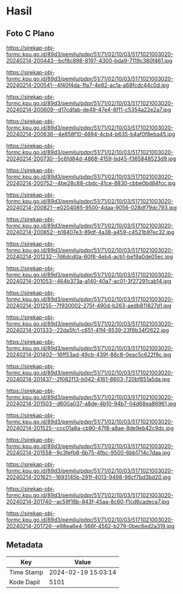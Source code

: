 # Hasil

## Foto C Plano

https://sirekap-obj-formc.kpu.go.id/89d3/pemilu/pdpr/51/71/02/10/03/5171021003020-20240214-200443--bcf8c898-8197-4300-bda9-7119c380f461.jpg

https://sirekap-obj-formc.kpu.go.id/89d3/pemilu/pdpr/51/71/02/10/03/5171021003020-20240214-200541--4f40f4da-1fa7-4e82-ac1a-a68fcdc44c0d.jpg

https://sirekap-obj-formc.kpu.go.id/89d3/pemilu/pdpr/51/71/02/10/03/5171021003020-20240214-200609--d17cdfab-de49-47e4-8f11-c5354a22e2a7.jpg

https://sirekap-obj-formc.kpu.go.id/89d3/pemilu/pdpr/51/71/02/10/03/5171021003020-20240214-200636--4e858f10-4694-4cb4-b635-b4af0f8eba45.jpg

https://sirekap-obj-formc.kpu.go.id/89d3/pemilu/pdpr/51/71/02/10/03/5171021003020-20240214-200730--5c6fd84d-4868-4159-bd45-f365848523d9.jpg

https://sirekap-obj-formc.kpu.go.id/89d3/pemilu/pdpr/51/71/02/10/03/5171021003020-20240214-200752--4be28c88-cbdc-41ce-8830-cbbe0bd84fcc.jpg

https://sirekap-obj-formc.kpu.go.id/89d3/pemilu/pdpr/51/71/02/10/03/5171021003020-20240214-200821--e0204085-9500-4daa-9056-028df79dc793.jpg

https://sirekap-obj-formc.kpu.go.id/89d3/pemilu/pdpr/51/71/02/10/03/5171021003020-20240214-200852--b18407e3-89df-4a38-a459-c4521b97ec32.jpg

https://sirekap-obj-formc.kpu.go.id/89d3/pemilu/pdpr/51/71/02/10/03/5171021003020-20240214-201232--7d6dcd0a-60f8-4eb4-acb1-be19a0de05ec.jpg

https://sirekap-obj-formc.kpu.go.id/89d3/pemilu/pdpr/51/71/02/10/03/5171021003020-20240214-201053--464b373a-a140-40a7-ac01-3f27291cab14.jpg

https://sirekap-obj-formc.kpu.go.id/89d3/pemilu/pdpr/51/71/02/10/03/5171021003020-20240214-201255--7f930002-275f-490d-b263-aedb811827d1.jpg

https://sirekap-obj-formc.kpu.go.id/89d3/pemilu/pdpr/51/71/02/10/03/5171021003020-20240214-201333--22da5fc1-c651-41f4-8539-23f6b34f2622.jpg

https://sirekap-obj-formc.kpu.go.id/89d3/pemilu/pdpr/51/71/02/10/03/5171021003020-20240214-201402--16ff53ad-49cb-439f-86c8-0eac5c622f8c.jpg

https://sirekap-obj-formc.kpu.go.id/89d3/pemilu/pdpr/51/71/02/10/03/5171021003020-20240214-201437--2f082f13-b042-4161-8603-720bf851a5da.jpg

https://sirekap-obj-formc.kpu.go.id/89d3/pemilu/pdpr/51/71/02/10/03/5171021003020-20240214-201503--d600a037-a8de-4b10-94b7-04d68ea86961.jpg

https://sirekap-obj-formc.kpu.go.id/89d3/pemilu/pdpr/51/71/02/10/03/5171021003020-20240214-201525--ccc01a8a-cb90-47f8-a8ae-8de9eb42c9dc.jpg

https://sirekap-obj-formc.kpu.go.id/89d3/pemilu/pdpr/51/71/02/10/03/5171021003020-20240214-201558--9c3fefb8-6b75-4fbc-9500-6bb1714c7daa.jpg

https://sirekap-obj-formc.kpu.go.id/89d3/pemilu/pdpr/51/71/02/10/03/5171021003020-20240214-201621--1693145b-291f-4013-9498-96cf7bd3bd20.jpg

https://sirekap-obj-formc.kpu.go.id/89d3/pemilu/pdpr/51/71/02/10/03/5171021003020-20240214-201740--ac59f18b-843f-45aa-8c60-f1cd6cadeca7.jpg

https://sirekap-obj-formc.kpu.go.id/89d3/pemilu/pdpr/51/71/02/10/03/5171021003020-20240214-201726--e98ea6e4-566f-4562-b279-0bec6ed2a319.jpg


## Metadata

| Key        | Value               |
| ---------- | ------------------- |
| Time Stamp | 2024-02-19 15:03:14 |
| Kode Dapil | 5101                |



